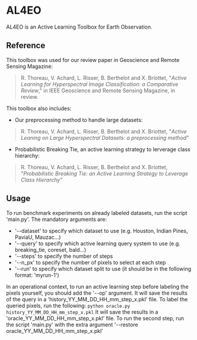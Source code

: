 # AL4EO

AL4EO is an Active Learning Toolbox for Earth Observation. 

## Reference 

This toolbox was used for our review paper in Geoscience and Remote Sensing Magazine:

> R. Thoreau, V. Achard, L. Risser, B. Berthelot and X. Briottet, "*Active Learning for Hyperspectral Image Classification: a Comparative Review*," in IEEE Geoscience and Remote Sensing Magazine, in review.

This toolbox also includes:

 * Our preprocessing method to handle large datasets:

> R. Thoreau, V. Achard, L. Risser, B. Berthelot and X. Briottet, "*Active Leaning on Large Hyperspectral Datasets: a preprocessing method*"

 * Probabilistic Breaking Tie, an active learning strategy to lerverage class hierarchy:

> R. Thoreau, V. Achard, L. Risser, B. Berthelot and X. Briottet, "*Probabilistic Breaking Tie: an Active Learning Strategy to Leverage Class Hierarchy*"

## Usage 

To run benchmark experiments on already labeled datasets, run the script 'main.py'. The mandatory arguments are:
 * '--dataset' to specify which dataset to use (e.g. Houston, Indian Pines, PaviaU, Mauzac...)
 * '--query' to specify which active learning query system to use (e.g. breaking_tie, coreset, bald...)
 * '--steps' to specify the number of steps 
 * '--n_px' to specify the number of pixels to select at each step
 * '--run' to specify which dataset split to use (it should be in the following format: 'myrun-1')

In an operational context, to run an active learning step before labeling the pixels yourself, you should add the '--op' argument.
It will save the results of the query in a 'history_YY_MM_DD_HH_mm_step_x.pkl' file. 
To label the queried pixels, run the following:
`python oracle.py history_YY_MM_DD_HH_mm_step_x.pkl`
It will save the results in a 'oracle_YY_MM_DD_HH_mm_step_x.pkl' file.
To run the second step, run the script 'main.py' with the extra argument '--restore oracle_YY_MM_DD_HH_mm_step_x.pkl'


